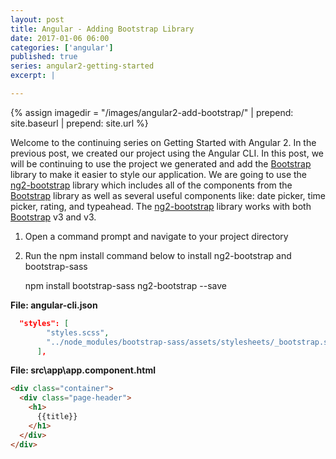```yaml
---
layout: post
title: Angular - Adding Bootstrap Library
date: 2017-01-06 06:00
categories: ['angular']
published: true
series: angular2-getting-started
excerpt: |

---
```


{% assign imagedir = "/images/angular2-add-bootstrap/" | prepend: site.baseurl | prepend: site.url %}


Welcome to the continuing series on Getting Started with Angular 2.  In the previous post, we created our project using the Angular CLI.  In this post, we will be continuing to use the project we generated and add the [Bootstrap](http://getbootstrap.com) library to make it easier to style our application.  We are going to use the [ng2-bootstrap](https://valor-software.com/ng2-bootstrap/) library which includes all of the components from the [Bootstrap](http://getbootstrap.com) library as well as several useful components like: date picker, time picker, rating, and typeahead.  The [ng2-bootstrap](https://valor-software.com/ng2-bootstrap/) library works with both [Bootstrap](http://getbootstrap.com) v3 and v3.

1. Open a command prompt and navigate to your project directory
1. Run the npm install command below to install ng2-bootstrap and bootstrap-sass

    npm install bootstrap-sass ng2-bootstrap --save


**File: angular-cli.json**

```json
  "styles": [
        "styles.scss",
        "../node_modules/bootstrap-sass/assets/stylesheets/_bootstrap.scss"
      ],
```

**File: src\app\app.component.html**

```html
<div class="container">
  <div class="page-header">
    <h1>
      {{title}}
    </h1>
  </div>
</div>
```